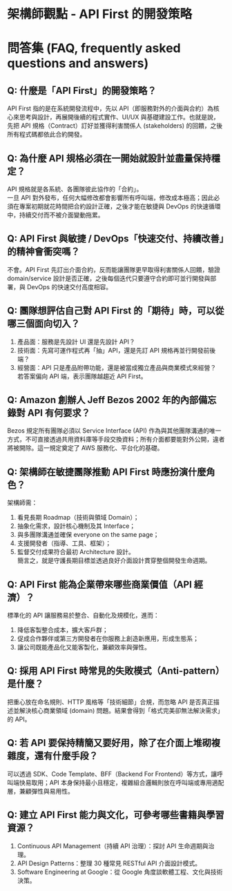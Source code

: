 # 架構師觀點 - API First 的開發策略

# 問答集 (FAQ, frequently asked questions and answers)

## Q: 什麼是「API First」的開發策略？
API First 指的是在系統開發流程中，先以 API（即服務對外的介面與合約）為核心來思考與設計，再展開後續的程式實作、UI/UX 與基礎建設工作。也就是說，先把 API 規格（Contract）訂好並獲得利害關係人 (stakeholders) 的回饋，之後所有程式碼都依此合約開發。

## Q: 為什麼 API 規格必須在一開始就設計並盡量保持穩定？
API 規格就是各系統、各團隊彼此協作的「合約」。  
一旦 API 對外發布，任何大幅修改都會影響所有呼叫端，修改成本極高；因此必須在專案初期就花時間把合約設計正確，之後才能在敏捷與 DevOps 的快速循環中，持續交付而不被介面變動拖累。

## Q: API First 與敏捷 / DevOps「快速交付、持續改善」的精神會衝突嗎？
不會。API First 先訂出介面合約，反而能讓團隊更早取得利害關係人回饋，驗證 domain/service 設計是否正確，之後每個迭代只要遵守合約即可並行開發與部署，與 DevOps 的快速交付高度相容。

## Q: 團隊想評估自己對 API First 的「期待」時，可以從哪三個面向切入？
1. 產品面：服務是先設計 UI 還是先設計 API？  
2. 技術面：先寫可運作程式再「抽」API，還是先訂 API 規格再並行開發前後端？  
3. 經營面：API 只是產品附帶功能，還是被當成獨立產品與商業模式來經營？  
若答案偏向 API 端，表示團隊越趨近 API First。

## Q: Amazon 創辦人 Jeff Bezos 2002 年的內部備忘錄對 API 有何要求？
Bezos 規定所有團隊必須以 Service Interface (API) 作為與其他團隊溝通的唯一方式，不可直接透過共用資料庫等手段交換資料；所有介面都要能對外公開，違者將被開除。這一規定奠定了 AWS 服務化、平台化的基礎。

## Q: 架構師在敏捷團隊推動 API First 時應扮演什麼角色？
架構師需：
1. 看見長期 Roadmap（技術與領域 Domain）；  
2. 抽象化需求，設計核心機制及其 Interface；  
3. 與多團隊溝通並確保 everyone on the same page；  
4. 支援開發者（指導、工具、框架）；  
5. 監督交付成果符合最初 Architecture 設計。  
簡言之，就是守護長期目標並透過良好介面設計貫穿整個開發生命週期。

## Q: API First 能為企業帶來哪些商業價值（API 經濟）？
標準化的 API 讓服務易於整合、自動化及規模化，進而：
1. 降低客製整合成本，擴大客戶群；  
2. 促成合作夥伴或第三方開發者在你服務上創造新應用，形成生態系；  
3. 讓公司既能產品化又能客製化，兼顧效率與彈性。

## Q: 採用 API First 時常見的失敗模式（Anti-pattern）是什麼？
把重心放在命名規則、HTTP 風格等「技術細節」合規，而忽略 API 是否真正描述並解決核心商業領域 (domain) 問題。結果會得到「格式完美卻無法解決需求」的 API。

## Q: 若 API 要保持精簡又要好用，除了在介面上堆砌複雜度，還有什麼手段？
可以透過 SDK、Code Template、BFF（Backend For Frontend）等方式，讓呼叫端快易取用；API 本身保持最小且穩定，複雜組合邏輯則放在呼叫端或專用適配層，兼顧彈性與易用性。

## Q: 建立 API First 能力與文化，可參考哪些書籍與學習資源？
1. Continuous API Management（持續 API 治理）：探討 API 生命週期與治理。  
2. API Design Patterns：整理 30 種常見 RESTful API 介面設計模式。  
3. Software Engineering at Google：從 Google 角度談軟體工程、文化與技術決策。